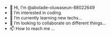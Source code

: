 - 👋 Hi, I’m @abolade-oluwaseun-88022649
- 👀 I’m interested in coding.
- 🌱 I’m currently learning new techs...
- 💞️ I’m looking to collaborate on different things...
- 📫 How to reach me ...

<!---
abolade-oluwaseun-88022649/abolade-oluwaseun-88022649 is a ✨ special ✨ repository because its `README.md` (this file) appears on your GitHub profile.
You can click the Preview link to take a look at your changes.
--->
